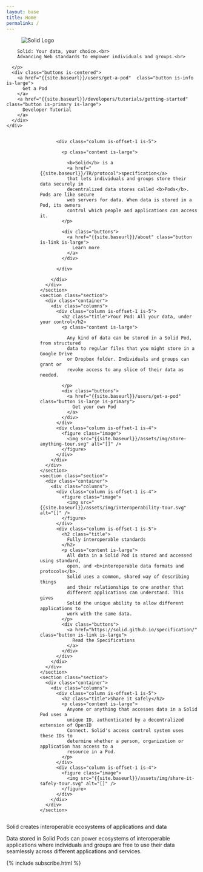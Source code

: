 ```yaml
---
layout: base
title: Home
permalink: /
---
```


<section id="home-hero" class="hero is-dark is-medium">
  <div class="hero-body">
    <div class="container">
      <figure class="image">
        <img
          src="{{site.baseurl}}/assets/img/solid-emblem.svg"
          alt="Solid Logo"
        />
      </figure>
      <p class="subtitle has-text-centered is-size-4 is-size-3-tablet is-size-2-desktop">

        Solid: Your data, your choice.<br>
        Advancing Web standards to empower individuals and groups.<br>
        
      </p>
      <div class="buttons is-centered">
        <a href="{{site.baseurl}}/users/get-a-pod"  class="button is-info  is-large"> 
          Get a Pod
        </a>
        <a href="{{site.baseurl}}/developers/tutorials/getting-started" class="button is-primary is-large">
          Developer Tutorial
        </a>
      </div>
    </div>
  </div>
</section>

<div id="landing-content">

  <div id="tour">
    <section class="section">
      <div class="container">
        <div class="columns">
          <div class="column is-offset-1 is-4">
            <figure class="image">
              <img src="{{site.baseurl}}/assets/img/solid-pod-tour.svg" alt="[]" />
            </figure>
          </div>

          <div class="column is-offset-1 is-5">
            
            <p class="content is-large">

              <b>Solid</b> is a 
              <a href="{{site.baseurl}}/TR/protocol">specification</a> 
              that lets individuals and groups store their data securely in 
              decentralized data stores called <b>Pods</b>. Pods are like secure 
              web servers for data. When data is stored in a Pod, its owners 
              control which people and applications can access it.
            </p>
            
            <div class="buttons">              
              <a href="{{site.baseurl}}/about" class="button is-link is-large">
                Learn more
              </a>              
            </div>
            
          </div>

        </div>
      </div>
    </section>
    <section class="section">
      <div class="container">
        <div class="columns">
          <div class="column is-offset-1 is-5">
            <h2 class="title">Your Pod: All your data, under your control</h2>
            <p class="content is-large">
              
              Any kind of data can be stored in a Solid Pod, from structured
              data to regular files that you might store in a Google Drive
              or Dropbox folder. Individuals and groups can grant or 
              revoke access to any slice of their data as needed.
              
            </p>
            <div class="buttons">
              <a href="{{site.baseurl}}/users/get-a-pod" class="button is-large is-primary">
                Get your own Pod
              </a>              
            </div>
          </div>
          <div class="column is-offset-1 is-4">
            <figure class="image">
              <img src="{{site.baseurl}}/assets/img/store-anything-tour.svg" alt="[]" />
            </figure>
          </div>
        </div>
      </div>
    </section>
    <section class="section">
      <div class="container">
        <div class="columns">
          <div class="column is-offset-1 is-4">
            <figure class="image">
              <img src="{{site.baseurl}}/assets/img/interoperability-tour.svg" alt="[]" />
            </figure>
          </div>
          <div class="column is-offset-1 is-5">
            <h2 class="title">
              Fully interoperable standards
            </h2>
            <p class="content is-large">
              All data in a Solid Pod is stored and accessed using standard, 
              open, and <b>interoperable data formats and protocols</b>. 
              Solid uses a common, shared way of describing things
              and their relationships to one another that
              different applications can understand. This gives
              Solid the unique ability to allow different applications to
              work with the same data.              
            </p>
            <div class="buttons">
              <a href="https://solid.github.io/specification/" class="button is-link is-large">
                Read the Specifications
              </a>             
            </div>
          </div>
        </div>
      </div>
    </section>
    <section class="section">
      <div class="container">
        <div class="columns">
          <div class="column is-offset-1 is-5">
            <h2 class="title">Share it safely</h2>
            <p class="content is-large">
              Anyone or anything that accesses data in a Solid Pod uses a 
              unique ID, authenticated by a decentralized extension of OpenID 
              Connect. Solid's access control system uses these IDs to 
              determine whether a person, organization or application has access to a 
              resource in a Pod.
            </p>
          </div>
          <div class="column is-offset-1 is-4">
            <figure class="image">
              <img src="{{site.baseurl}}/assets/img/share-it-safely-tour.svg" alt="[]" />
            </figure>
          </div>
        </div>
      </div>
    </section>
  </div>
  
  <section id="ecosystem" class="hero is-dark is-medium">
    <div class="hero-body">
      <div class="container has-text-centered">
        <p class="title is-3">Solid creates interoperable ecosystems of
        applications and data</p>
        <p class="subtitle is-4">
        Data stored in Solid Pods can power ecosystems of
        interoperable applications where individuals and groups are free to use their data 
        seamlessly across different applications and services.</p>
      </div>
    </div>
  </section>
  
  <div class="columns">
    <div class="column is-half-desktop is-offset-one-quarter-desktop">
      {% include subscribe.html %}
    </div>
  </div>

</div>
